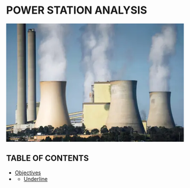 # POWER STATION ANALYSIS
![Power Station](assets/images/Station_image.png)
## TABLE OF CONTENTS
- [Objectives](#underline)
- - [Underline](#underline)

